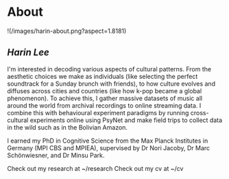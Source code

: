 



# About
!(/images/harin-about.png?aspect=1.8181)
## *Harin Lee*

I'm interested in decoding various aspects of cultural patterns. From the aesthetic choices we make as individuals (like selecting the perfect soundtrack for a Sunday brunch with friends), to how culture evolves and diffuses across cities and countries (like how k-pop became a global phenomenon). To achieve this, I gather massive datasets of music all around the world from archival recordings to online streaming data. I combine this with behavioural experiment paradigms by running cross-cultural experiments online using PsyNet and make field trips to collect data in the wild such as in the Bolivian Amazon.
  
I earned my PhD in Cognitive Science from the Max Planck Institutes in Germany (MPI CBS and MPIEA), supervised by Dr Nori Jacoby, Dr Marc Schönwiesner, and Dr Minsu Park.

Check out my research at ~/research
Check out my cv at ~/cv
